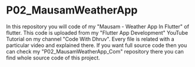 # P02_MausamWeatherApp
In this repository you will code of my "Mausam - Weather App In Flutter" of flutter. This code is uploaded from my "Flutter App Development" YouTube Tutorial on my channel "Code With Dhruv". Every file is related with a particular video and explained there. If you want full source code then you can check my "P02_MausamWeatherApp_Com" repository there you can find whole source code of this project.
